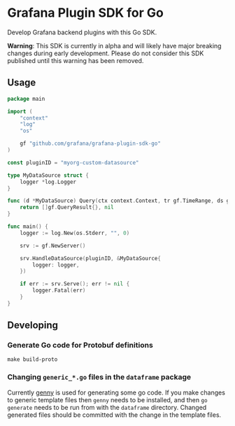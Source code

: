 # Grafana Plugin SDK for Go

Develop Grafana backend plugins with this Go SDK.

**Warning**: This SDK is currently in alpha and will likely have major breaking changes during early development. Please do not consider this SDK published until this warning has been removed.

## Usage

```go
package main

import (
	"context"
	"log"
	"os"

	gf "github.com/grafana/grafana-plugin-sdk-go"
)

const pluginID = "myorg-custom-datasource"

type MyDataSource struct {
	logger *log.Logger
}

func (d *MyDataSource) Query(ctx context.Context, tr gf.TimeRange, ds gf.DataSourceInfo, queries []gf.Query) ([]gf.QueryResult, error) {
	return []gf.QueryResult{}, nil
}

func main() {
	logger := log.New(os.Stderr, "", 0)

	srv := gf.NewServer()

	srv.HandleDataSource(pluginID, &MyDataSource{
		logger: logger,
	})

	if err := srv.Serve(); err != nil {
		logger.Fatal(err)
	}
}
```

## Developing

### Generate Go code for Protobuf definitions

```
make build-proto
```

### Changing `generic_*.go` files in the `dataframe` package

Currently [genny](https://github.com/cheekybits/genny) is used for generating some go code. If you make changes to generic template files then `genny` needs to be installed, and then `go generate` needs to be run from with the `dataframe` directory. Changed generated files should be committed with the change in the template files.
